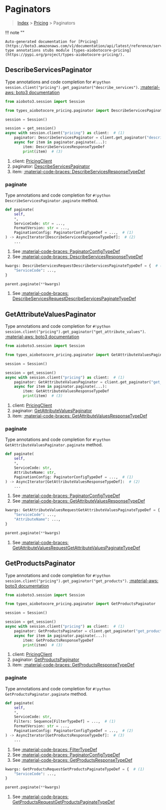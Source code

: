 # Paginators

> [Index](../README.md) > [Pricing](./README.md) > Paginators

!!! note ""

    Auto-generated documentation for [Pricing](https://boto3.amazonaws.com/v1/documentation/api/latest/reference/services/pricing.html#Pricing)
    type annotations stubs module [types-aiobotocore-pricing](https://pypi.org/project/types-aiobotocore-pricing/).

## DescribeServicesPaginator

Type annotations and code completion for `#!python session.client("pricing").get_paginator("describe_services")`.
[:material-aws: boto3 documentation](https://boto3.amazonaws.com/v1/documentation/api/latest/reference/services/pricing.html#Pricing.Paginator.DescribeServices)

```python title="Usage example"
from aioboto3.session import Session

from types_aiobotocore_pricing.paginator import DescribeServicesPaginator

session = Session()

session = get_session()
async with session.client("pricing") as client:  # (1)
    paginator: DescribeServicesPaginator = client.get_paginator("describe_services")  # (2)
    async for item in paginator.paginate(...):
        item: DescribeServicesResponseTypeDef
        print(item)  # (3)
```

1. client: [PricingClient](./client.md)
2. paginator: [DescribeServicesPaginator](./paginators.md#describeservicespaginator)
3. item: [:material-code-braces: DescribeServicesResponseTypeDef](./type_defs.md#describeservicesresponsetypedef) 


### paginate

Type annotations and code completion for `#!python DescribeServicesPaginator.paginate` method.

```python title="Method definition"
def paginate(
    self,
    *,
    ServiceCode: str = ...,
    FormatVersion: str = ...,
    PaginationConfig: PaginatorConfigTypeDef = ...,  # (1)
) -> AsyncIterator[DescribeServicesResponseTypeDef]:  # (2)
    ...
```

1. See [:material-code-braces: PaginatorConfigTypeDef](./type_defs.md#paginatorconfigtypedef) 
2. See [:material-code-braces: DescribeServicesResponseTypeDef](./type_defs.md#describeservicesresponsetypedef) 


```python title="Usage example with kwargs"
kwargs: DescribeServicesRequestDescribeServicesPaginateTypeDef = {  # (1)
    "ServiceCode": ...,
}

parent.paginate(**kwargs)
```

1. See [:material-code-braces: DescribeServicesRequestDescribeServicesPaginateTypeDef](./type_defs.md#describeservicesrequestdescribeservicespaginatetypedef) 
## GetAttributeValuesPaginator

Type annotations and code completion for `#!python session.client("pricing").get_paginator("get_attribute_values")`.
[:material-aws: boto3 documentation](https://boto3.amazonaws.com/v1/documentation/api/latest/reference/services/pricing.html#Pricing.Paginator.GetAttributeValues)

```python title="Usage example"
from aioboto3.session import Session

from types_aiobotocore_pricing.paginator import GetAttributeValuesPaginator

session = Session()

session = get_session()
async with session.client("pricing") as client:  # (1)
    paginator: GetAttributeValuesPaginator = client.get_paginator("get_attribute_values")  # (2)
    async for item in paginator.paginate(...):
        item: GetAttributeValuesResponseTypeDef
        print(item)  # (3)
```

1. client: [PricingClient](./client.md)
2. paginator: [GetAttributeValuesPaginator](./paginators.md#getattributevaluespaginator)
3. item: [:material-code-braces: GetAttributeValuesResponseTypeDef](./type_defs.md#getattributevaluesresponsetypedef) 


### paginate

Type annotations and code completion for `#!python GetAttributeValuesPaginator.paginate` method.

```python title="Method definition"
def paginate(
    self,
    *,
    ServiceCode: str,
    AttributeName: str,
    PaginationConfig: PaginatorConfigTypeDef = ...,  # (1)
) -> AsyncIterator[GetAttributeValuesResponseTypeDef]:  # (2)
    ...
```

1. See [:material-code-braces: PaginatorConfigTypeDef](./type_defs.md#paginatorconfigtypedef) 
2. See [:material-code-braces: GetAttributeValuesResponseTypeDef](./type_defs.md#getattributevaluesresponsetypedef) 


```python title="Usage example with kwargs"
kwargs: GetAttributeValuesRequestGetAttributeValuesPaginateTypeDef = {  # (1)
    "ServiceCode": ...,
    "AttributeName": ...,
}

parent.paginate(**kwargs)
```

1. See [:material-code-braces: GetAttributeValuesRequestGetAttributeValuesPaginateTypeDef](./type_defs.md#getattributevaluesrequestgetattributevaluespaginatetypedef) 
## GetProductsPaginator

Type annotations and code completion for `#!python session.client("pricing").get_paginator("get_products")`.
[:material-aws: boto3 documentation](https://boto3.amazonaws.com/v1/documentation/api/latest/reference/services/pricing.html#Pricing.Paginator.GetProducts)

```python title="Usage example"
from aioboto3.session import Session

from types_aiobotocore_pricing.paginator import GetProductsPaginator

session = Session()

session = get_session()
async with session.client("pricing") as client:  # (1)
    paginator: GetProductsPaginator = client.get_paginator("get_products")  # (2)
    async for item in paginator.paginate(...):
        item: GetProductsResponseTypeDef
        print(item)  # (3)
```

1. client: [PricingClient](./client.md)
2. paginator: [GetProductsPaginator](./paginators.md#getproductspaginator)
3. item: [:material-code-braces: GetProductsResponseTypeDef](./type_defs.md#getproductsresponsetypedef) 


### paginate

Type annotations and code completion for `#!python GetProductsPaginator.paginate` method.

```python title="Method definition"
def paginate(
    self,
    *,
    ServiceCode: str,
    Filters: Sequence[FilterTypeDef] = ...,  # (1)
    FormatVersion: str = ...,
    PaginationConfig: PaginatorConfigTypeDef = ...,  # (2)
) -> AsyncIterator[GetProductsResponseTypeDef]:  # (3)
    ...
```

1. See [:material-code-braces: FilterTypeDef](./type_defs.md#filtertypedef) 
2. See [:material-code-braces: PaginatorConfigTypeDef](./type_defs.md#paginatorconfigtypedef) 
3. See [:material-code-braces: GetProductsResponseTypeDef](./type_defs.md#getproductsresponsetypedef) 


```python title="Usage example with kwargs"
kwargs: GetProductsRequestGetProductsPaginateTypeDef = {  # (1)
    "ServiceCode": ...,
}

parent.paginate(**kwargs)
```

1. See [:material-code-braces: GetProductsRequestGetProductsPaginateTypeDef](./type_defs.md#getproductsrequestgetproductspaginatetypedef) 
